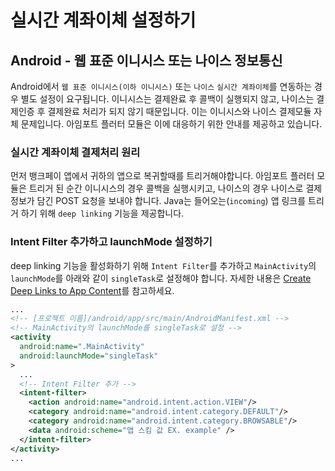 # 실시간 계좌이체 설정하기

## Android - 웹 표준 이니시스 또는 나이스 정보통신
Android에서 `웹 표준 이니시스(이하 이니시스)` 또는 `나이스` `실시간 계좌이체`를 연동하는 경우 별도 설정이 요구됩니다. 이니시스는 결제완료 후 콜백이 실행되지 않고, 나이스는 결제인증 후 결제완료 처리가 되지 않기 때문입니다. 이는 이니시스와 나이스 결제모듈 자체 문제입니다. 아임포트 플러터 모듈은 이에 대응하기 위한 안내를 제공하고 있습니다.

### 실시간 계좌이체 결제처리 원리
먼저 뱅크페이 앱에서 귀하의 앱으로 복귀할때를 트리거해야합니다. 아임포트 플러터 모듈은 트리거 된 순간 이니시스의 경우 콜백을 실행시키고, 나이스의 경우 나이스로 결제정보가 담긴 POST 요청을 보내야 합니다. Java는 들어오는(`incoming`) 앱 링크를 트리거 하기 위해 `deep linking` 기능을 제공합니다.

### Intent Filter 추가하고 launchMode 설정하기
deep linking 기능을 활성화하기 위해 `Intent Filter`를 추가하고 `MainActivity`의 `launchMode`를 아래와 같이 `singleTask`로 설정해야 합니다. 자세한 내용은 [Create Deep Links to App Content](https://developer.android.com/training/app-links/deep-linking)를 참고하세요.

```xml
...
<!-- [프로젝트 이름]/android/app/src/main/AndroidManifest.xml -->
<!-- MainActivity의 launchMode를 singleTask로 설정 -->
<activity
  android:name=".MainActivity"
  android:launchMode="singleTask"
>
  ...
  <!-- Intent Filter 추가 -->
  <intent-filter>
    <action android:name="android.intent.action.VIEW"/>
    <category android:name="android.intent.category.DEFAULT"/>
    <category android:name="android.intent.category.BROWSABLE"/>
    <data android:scheme="앱 스킴 값 EX. example" />
  </intent-filter>
</activity>
...
```